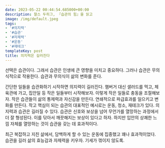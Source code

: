 ```yaml
---
date: 2023-05-22 00:44:54.685000+00:00
description: 찰스 두히그, 『습관의 힘』을 읽고
image: /img/default.jpeg
tags:
- '#의지력'
- '#습관'
- '#자제력'
- '#운동'
- '#재테크'
templateKey: post
title: 의지력은 길러진다
---
```


선택은 습관이다. 그래서 습관은 인생에 큰 영향을 미치고 중요하다. 그러나 습관은 무의식적으로 작용한다. 습관과 무의식이 삶의 변화를 준다.

간단한 일들을 습관화하기 시작하면 의지력이 길러진다. 햄버거 대신 샐러드를 먹고, 체육관에 가고, 집안일 등 작은 일들부터 시작해보자. 이렇게 작은 일들로 충동을 조절해보자. 작은 습관들이 삶의 통제력과 자신감을 만든다. 연쇄적으로 파급효과를 일으키고 변화를 만든다. 작고 핵심이 되는 습관의 대표적인 예시로는 운동, 청소, 재테크가 있다. 의지력과 습관은 길러질 수 있다. 습관은 신호와 보상을 넘어 무언가를 열망하는 과정에서 더 잘 형성된다. 이를 닦아서 깨끗해지는 보상이 있다고 하자. 하지만 입안의 상쾌한 느낌 자체를 열망하는 것이 습관을 갖는 데 효과적이다.

최근 복잡하고 지친 삶에서, 담백하게 할 수 있는 운동에 집중했고 꽤나 효과적이었다. 습관을 길러 삶의 효능감과 자제력을 키우자. 기세가 꺾이지 않도록.